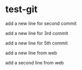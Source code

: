 # test-git


add a new line for second commit

add a new line for 3rd commit

add a new line for 5th commit

add a new line from web

add a second line from web
